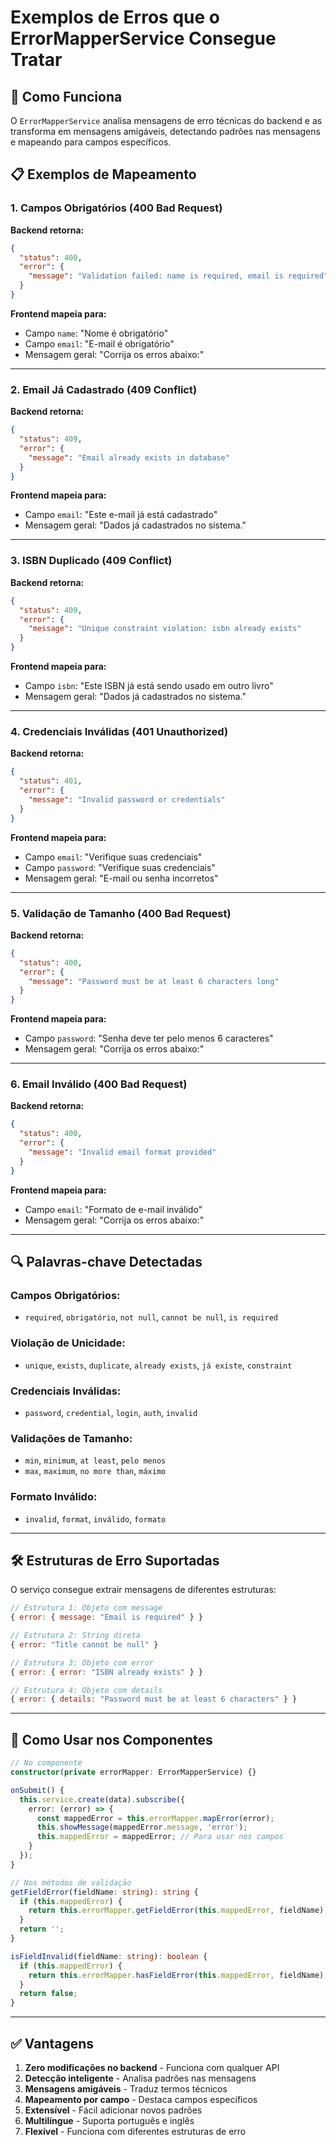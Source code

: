 # Exemplos de Erros que o ErrorMapperService Consegue Tratar

## 🎯 **Como Funciona**

O `ErrorMapperService` analisa mensagens de erro técnicas do backend e as transforma em mensagens amigáveis, detectando padrões nas mensagens e mapeando para campos específicos.

## 📋 **Exemplos de Mapeamento**

### **1. Campos Obrigatórios (400 Bad Request)**

**Backend retorna:**
```json
{
  "status": 400,
  "error": {
    "message": "Validation failed: name is required, email is required"
  }
}
```

**Frontend mapeia para:**
- Campo `name`: "Nome é obrigatório"
- Campo `email`: "E-mail é obrigatório"
- Mensagem geral: "Corrija os erros abaixo:"

---

### **2. Email Já Cadastrado (409 Conflict)**

**Backend retorna:**
```json
{
  "status": 409,
  "error": {
    "message": "Email already exists in database"
  }
}
```

**Frontend mapeia para:**
- Campo `email`: "Este e-mail já está cadastrado"
- Mensagem geral: "Dados já cadastrados no sistema."

---

### **3. ISBN Duplicado (409 Conflict)**

**Backend retorna:**
```json
{
  "status": 409,
  "error": {
    "message": "Unique constraint violation: isbn already exists"
  }
}
```

**Frontend mapeia para:**
- Campo `isbn`: "Este ISBN já está sendo usado em outro livro"
- Mensagem geral: "Dados já cadastrados no sistema."

---

### **4. Credenciais Inválidas (401 Unauthorized)**

**Backend retorna:**
```json
{
  "status": 401,
  "error": {
    "message": "Invalid password or credentials"
  }
}
```

**Frontend mapeia para:**
- Campo `email`: "Verifique suas credenciais"
- Campo `password`: "Verifique suas credenciais"
- Mensagem geral: "E-mail ou senha incorretos"

---

### **5. Validação de Tamanho (400 Bad Request)**

**Backend retorna:**
```json
{
  "status": 400,
  "error": {
    "message": "Password must be at least 6 characters long"
  }
}
```

**Frontend mapeia para:**
- Campo `password`: "Senha deve ter pelo menos 6 caracteres"
- Mensagem geral: "Corrija os erros abaixo:"

---

### **6. Email Inválido (400 Bad Request)**

**Backend retorna:**
```json
{
  "status": 400,
  "error": {
    "message": "Invalid email format provided"
  }
}
```

**Frontend mapeia para:**
- Campo `email`: "Formato de e-mail inválido"
- Mensagem geral: "Corrija os erros abaixo:"

---

## 🔍 **Palavras-chave Detectadas**

### **Campos Obrigatórios:**
- `required`, `obrigatório`, `not null`, `cannot be null`, `is required`

### **Violação de Unicidade:**
- `unique`, `exists`, `duplicate`, `already exists`, `já existe`, `constraint`

### **Credenciais Inválidas:**
- `password`, `credential`, `login`, `auth`, `invalid`

### **Validações de Tamanho:**
- `min`, `minimum`, `at least`, `pelo menos`
- `max`, `maximum`, `no more than`, `máximo`

### **Formato Inválido:**
- `invalid`, `format`, `inválido`, `formato`

---

## 🛠 **Estruturas de Erro Suportadas**

O serviço consegue extrair mensagens de diferentes estruturas:

```javascript
// Estrutura 1: Objeto com message
{ error: { message: "Email is required" } }

// Estrutura 2: String direta
{ error: "Title cannot be null" }

// Estrutura 3: Objeto com error
{ error: { error: "ISBN already exists" } }

// Estrutura 4: Objeto com details
{ error: { details: "Password must be at least 6 characters" } }
```

---

## 📱 **Como Usar nos Componentes**

```typescript
// No componente
constructor(private errorMapper: ErrorMapperService) {}

onSubmit() {
  this.service.create(data).subscribe({
    error: (error) => {
      const mappedError = this.errorMapper.mapError(error);
      this.showMessage(mappedError.message, 'error');
      this.mappedError = mappedError; // Para usar nos campos
    }
  });
}

// Nos métodos de validação
getFieldError(fieldName: string): string {
  if (this.mappedError) {
    return this.errorMapper.getFieldError(this.mappedError, fieldName);
  }
  return '';
}

isFieldInvalid(fieldName: string): boolean {
  if (this.mappedError) {
    return this.errorMapper.hasFieldError(this.mappedError, fieldName);
  }
  return false;
}
```

---

## ✅ **Vantagens**

1. **Zero modificações no backend** - Funciona com qualquer API
2. **Detecção inteligente** - Analisa padrões nas mensagens
3. **Mensagens amigáveis** - Traduz termos técnicos
4. **Mapeamento por campo** - Destaca campos específicos
5. **Extensível** - Fácil adicionar novos padrões
6. **Multilíngue** - Suporta português e inglês
7. **Flexível** - Funciona com diferentes estruturas de erro